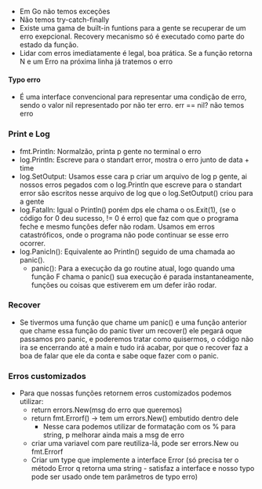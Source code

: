 - Em Go não temos exceções
- Não temos try-catch-finally
- Existe uma gama de built-in funtions para a gente se recuperar de um erro exepcional. Recovery mecanismo só é executado como parte do estado da função.
- Lidar com erros imediatamente é legal, boa prática.  Se a função retorna N e um Erro na próxima linha já tratemos o erro

#### Typo erro
- É uma interface convencional para representar uma condição de erro, sendo o valor nil representado por não ter erro. err == nil? não temos erro

### Print e Log
- fmt.Println: Normalzão, printa p gente no terminal o erro
- log.Println: Escreve para o standart error, mostra o erro junto de data + time
- log.SetOutput: Usamos esse cara p criar um arquivo de log p gente, ai nossos erros pegados com o log.Println que escreve para o standart error são escritos nesse arquivo de log que o log.SetOutput() criou para a gente
- log.Fatalln: Igual o Println() porém dps ele chama o os.Exit(1), (se o código for 0 deu sucesso, != 0 é erro) que faz com que o programa feche e mesmo funções defer não rodam. Usamos em erros catastróficos, onde o programa não pode continuar se esse erro ocorrer.
- log.Panicln(): Equivalente ao Println() seguido de uma chamada ao panic().
	- panic(): Para a execução da go routine atual, logo quando uma função F chama o panic() sua execução é parada instantaneamente, funções ou coisas que estiverem em um defer irão rodar.


### Recover
- Se tivermos uma função que chame um panic() e uma função anterior que chame essa função do panic tiver um recover() ele pegará oque passamos pro panic, e poderemos tratar como quisermos, o código não ira se encerrando até a main e tudo irá acabar, por que o recover faz a boa de falar que ele da conta e sabe oque fazer com o panic.


### Erros customizados
- Para que nossas funções retornem erros customizados podemos utilizar:
	- return errors.New(msg do erro que queremos)
	- return fmt.Errorf() -> tem um errors.New() embutido dentro dele
		- Nesse cara podemos utilizar de formatação com os % para string, p melhorar ainda mais a msg de erro
	- criar uma variavel com pare reutiliza-lá, pode ser errors.New ou fmt.Errorf
	- Criar um type que implemente a interface Error (só precisa ter o método Error q retorna uma string - satisfaz a interface e nosso typo pode ser usado onde tem parâmetros de typo erro)
